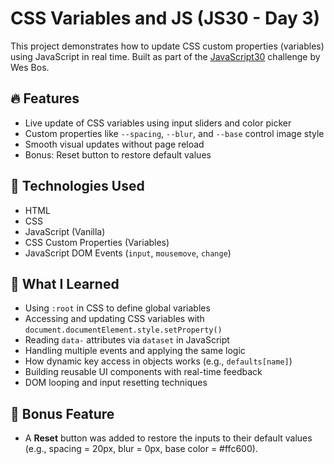# CSS Variables and JS (JS30 - Day 3)

This project demonstrates how to update CSS custom properties (variables) using JavaScript in real time. Built as part of the [JavaScript30](https://javascript30.com) challenge by Wes Bos.

## 🔥 Features
- Live update of CSS variables using input sliders and color picker
- Custom properties like `--spacing`, `--blur`, and `--base` control image style
- Smooth visual updates without page reload
- Bonus: Reset button to restore default values

## 🚀 Technologies Used
- HTML
- CSS
- JavaScript (Vanilla)
- CSS Custom Properties (Variables)
- JavaScript DOM Events (`input`, `mousemove`, `change`)

## 🧠 What I Learned
- Using `:root` in CSS to define global variables
- Accessing and updating CSS variables with `document.documentElement.style.setProperty()`
- Reading `data-` attributes via `dataset` in JavaScript
- Handling multiple events and applying the same logic
- How dynamic key access in objects works (e.g., `defaults[name]`)
- Building reusable UI components with real-time feedback
- DOM looping and input resetting techniques

## 🧩 Bonus Feature
- A **Reset** button was added to restore the inputs to their default values (e.g., spacing = 20px, blur = 0px, base color = #ffc600).
